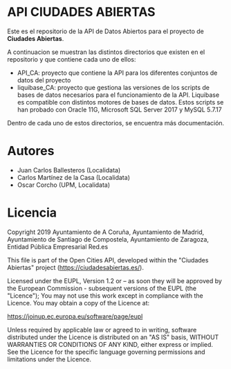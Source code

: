# API CIUDADES ABIERTAS

Este es el repositorio de la API de Datos Abiertos para el proyecto de **Ciudades Abiertas**.

A continuacion se muestran las distintos directorios que existen en el repositorio y que contiene cada uno de ellos:

 - API_CA: proyecto que contiene la API para los diferentes conjuntos de datos del proyecto
 - liquibase_CA: proyecto que gestiona las versiones de los scripts de bases de datos necesarios para el funcionamiento de la API. Liquibase es compatible con distintos motores de bases de datos. Estos scripts se han probado con Oracle 11G, Microsoft SQL Server 2017 y MySQL 5.7.17

Dentro de cada uno de estos directorios, se encuentra más documentación.


# Autores
 - Juan Carlos Ballesteros (Localidata)
 - Carlos Martínez de la Casa (Localidata)
 - Oscar Corcho (UPM, Localidata)

# Licencia
Copyright 2019 Ayuntamiento de A Coruña, Ayuntamiento de Madrid, Ayuntamiento de Santiago de Compostela, Ayuntamiento de Zaragoza, Entidad Pública Empresarial Red.es

This file is part of the Open Cities API, developed within the "Ciudades Abiertas" project (https://ciudadesabiertas.es/).

Licensed under the EUPL, Version 1.2 or – as soon they will be approved by the European Commission - subsequent versions of the EUPL (the "Licence");
You may not use this work except in compliance with the Licence.
You may obtain a copy of the Licence at:

https://joinup.ec.europa.eu/software/page/eupl

Unless required by applicable law or agreed to in writing, software distributed under the Licence is distributed on an "AS IS" basis,
WITHOUT WARRANTIES OR CONDITIONS OF ANY KIND, either express or implied.
See the Licence for the specific language governing permissions and limitations under the Licence.
